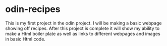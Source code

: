 # odin-recipes

This is my first project in the odin project. I will be making a basic webpage showing off recipes.
After this project is complete it will show my ability to make a Html boiler plate as well as links to different webpages and
images in basic Html code.